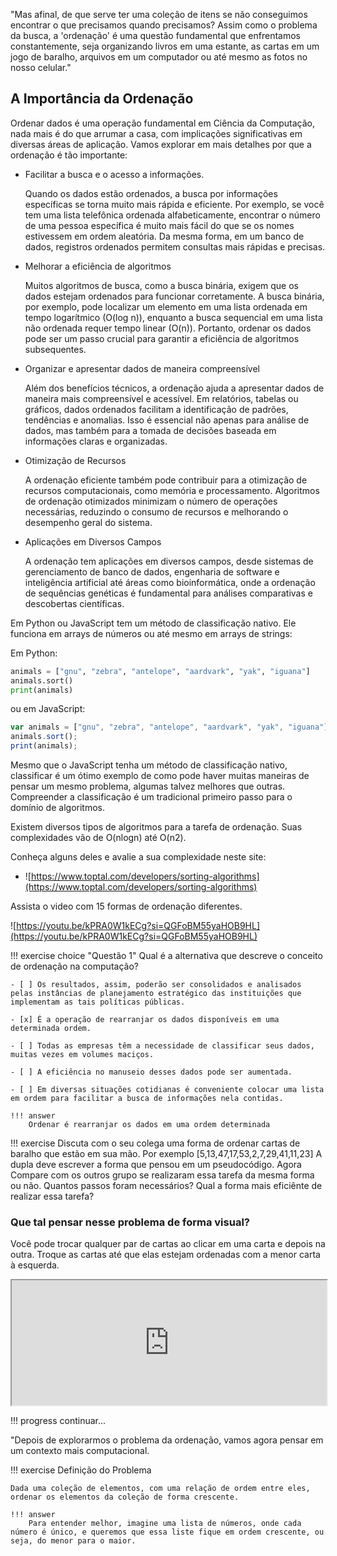 
"Mas afinal, de que serve ter uma coleção de itens se não conseguimos encontrar o que precisamos quando precisamos? Assim como o problema da busca, a 'ordenação' é uma questão fundamental que enfrentamos constantemente, seja organizando livros em uma estante, as cartas em um jogo de baralho, arquivos em um computador ou até mesmo as fotos no nosso celular."

## A Importância da Ordenação

Ordenar dados é uma operação fundamental em Ciência da Computação, nada mais é do que arrumar a casa, com implicações significativas em diversas áreas de aplicação. Vamos explorar em mais detalhes por que a ordenação é tão importante:

- Facilitar a busca e o acesso a informações.

    Quando os dados estão ordenados, a busca por informações específicas se torna muito mais rápida e eficiente. Por exemplo, se você tem uma lista telefônica ordenada alfabeticamente, encontrar o número de uma pessoa específica é muito mais fácil do que se os nomes estivessem em ordem aleatória. Da mesma forma, em um banco de dados, registros ordenados permitem consultas mais rápidas e precisas.

- Melhorar a eficiência de algoritmos

    Muitos algoritmos de busca, como a busca binária, exigem que os dados estejam ordenados para funcionar corretamente. A busca binária, por exemplo, pode localizar um elemento em uma lista ordenada em tempo logarítmico (O(log n)), enquanto a busca sequencial em uma lista não ordenada requer tempo linear (O(n)). Portanto, ordenar os dados pode ser um passo crucial para garantir a eficiência de algoritmos subsequentes.


- Organizar e apresentar dados de maneira compreensível

    Além dos benefícios técnicos, a ordenação ajuda a apresentar dados de maneira mais compreensível e acessível. Em relatórios, tabelas ou gráficos, dados ordenados facilitam a identificação de padrões, tendências e anomalias. Isso é essencial não apenas para análise de dados, mas também para a tomada de decisões baseada em informações claras e organizadas.

- Otimização de Recursos

    A ordenação eficiente também pode contribuir para a otimização de recursos computacionais, como memória e processamento. Algoritmos de ordenação otimizados minimizam o número de operações necessárias, reduzindo o consumo de recursos e melhorando o desempenho geral do sistema.

- Aplicações em Diversos Campos
    
    A ordenação tem aplicações em diversos campos, desde sistemas de gerenciamento de banco de dados, engenharia de software e inteligência artificial até áreas como bioinformática, onde a ordenação de sequências genéticas é fundamental para análises comparativas e descobertas científicas.



Em Python ou JavaScript tem um método de classificação nativo. Ele funciona em arrays de números ou até mesmo em arrays de strings:

Em Python:

```python 
animals = ["gnu", "zebra", "antelope", "aardvark", "yak", "iguana"]
animals.sort()
print(animals)
```
ou em JavaScript:

```javascript
var animals = ["gnu", "zebra", "antelope", "aardvark", "yak", "iguana"];
animals.sort();
print(animals);
```

Mesmo que o JavaScript tenha um método de classificação nativo, classificar é um ótimo exemplo de como pode haver muitas maneiras de pensar um mesmo problema, algumas talvez melhores que outras. Compreender a classificação é um tradicional primeiro passo para o domínio de algoritmos.


Existem  diversos  tipos  de  algoritmos  para  a  tarefa  de  ordenação.  Suas complexidades  vão de  O(nlogn)  até  O(n2). 


Conheça alguns deles e avalie a sua complexidade neste site: 

- ![https://www.toptal.com/developers/sorting-algorithms](https://www.toptal.com/developers/sorting-algorithms)



Assista o video com 15 formas de ordenação diferentes.


![https://youtu.be/kPRA0W1kECg?si=QGFoBM55yaHOB9HL](https://youtu.be/kPRA0W1kECg?si=QGFoBM55yaHOB9HL)





!!! exercise choice "Questão 1"
    Qual é a alternativa que descreve o conceito de ordenação na computação?


    - [ ] Os resultados, assim, poderão ser consolidados e analisados pelas instâncias de planejamento estratégico das instituições que implementam as tais políticas públicas.

    - [x] É a operação de rearranjar os dados disponíveis em uma determinada ordem.

    - [ ] Todas as empresas têm a necessidade de classificar seus dados, muitas vezes em volumes maciços.

    - [ ] A eficiência no manuseio desses dados pode ser aumentada.

    - [ ] Em diversas situações cotidianas é conveniente colocar uma lista em ordem para facilitar a busca de informações nela contidas.

    !!! answer
        Ordenar é rearranjar os dados em uma ordem determinada


!!! exercise
    Discuta com o seu colega uma forma de ordenar cartas de baralho que estão em sua mão. Por exemplo [5,13,47,17,53,2,7,29,41,11,23] A dupla deve escrever a forma que pensou em um pseudocódigo. Agora Compare com os outros grupo se realizaram essa tarefa da mesma forma ou não. Quantos passos foram necessários? Qual a forma mais eficiênte de realizar essa tarefa?


### Que tal pensar nesse problema de forma visual?

Você pode trocar qualquer par de cartas ao clicar em uma carta e depois na outra. Troque as cartas até que elas estejam ordenadas com a menor carta à esquerda.

<iframe sandbox="allow-popups allow-same-origin allow-scripts allow-top-navigation" src="https://pt.khanacademy.org/computer-programming/program/4869717459730432/embedded?embed=yes&amp;author=no&amp;editor=no&amp;width=688&amp;buttons=no&amp;settings=%7B%7D" class="perseus-scratchpad" allowfullscreen="" style="height: 200px; width: 100%;"></iframe>




!!! progress
    continuar...

"Depois de explorarmos o problema da ordenação, vamos agora pensar em um contexto mais computacional.

!!! exercise
    Definição do Problema

    Dada uma coleção de elementos, com uma relação de ordem entre eles, ordenar os elementos da coleção de forma crescente.

    !!! answer
        Para entender melhor, imagine uma lista de números, onde cada número é único, e queremos que essa liste fique em ordem crescente, ou seja, do menor para o maior.




